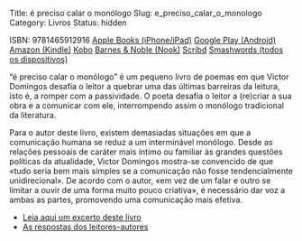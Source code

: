 Title: é preciso calar o monólogo
Slug: e_preciso_calar_o_monologo
Category: Livros
Status: hidden


ISBN: 9781465912916
[Apple Books (iPhone/iPad)](http://itunes.apple.com/pt/book/id512480180)
[Google Play (Android)](https://play.google.com/store/books/author?id=Victor%20Domingos)
[Amazon (Kindle)](http://www.amazon.com/dp/B007MUXYLI)
[Kobo](http://www.kobobooks.com/ebook/%C3%89-Preciso-Calar-o-Mon%C3%B3logo/book-pgpY2K3_-0CJVNyG4__9Qw/page1.html?s=8p6dLHok8kGzFMvJnBfeoQ&r=2)
[Barnes & Noble (Nook)](http://www.barnesandnoble.com/w/preciso-calar-o-mon-logo-victor-domingos/1109677050?ean=2940033077991&itm=1&usri=victor+domingos)
[Scribd](http://pt.scribd.com/book/193769201/E-Preciso-Calar-o-Monologo)
[Smashwords (todos os dispositivos)](http://www.smashwords.com/books/view/136180#longdescr?ref=victordomingos)

“é preciso calar o monólogo” é um pequeno livro de poemas em que Victor Domingos desafia o leitor a quebrar uma das últimas barreiras da leitura, isto é, a romper com a passividade. O poeta desafia o leitor a (re)criar a sua obra e a comunicar com ele, interrompendo assim o monólogo tradicional da literatura. 

Para o autor deste livro, existem demasiadas situações em que a comunicação humana se reduz a um interminável monólogo. Desde as relações pessoais de caráter mais íntimo ou familiar às grandes questões políticas da atualidade, Victor Domingos mostra-se convencido de que «tudo seria bem mais simples se a comunicação não fosse tendencialmente unidirecional». De acordo com o autor, «em vez de um falar e outro se limitar a ouvir de uma forma muito pouco criativa», é necessário dar voz a ambas as partes, promovendo uma comunicação mais efetiva. 

- [Leia aqui um excerto deste livro]()
- [As respostas dos leitores-autores]()